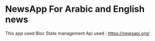 # NewsApp For Arabic and English news

This app used Bloc State management 
Api used : https://newsapi.org/

